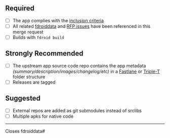 <!--Please make sure your repo is public and your branch is not protected. See https://docs.gitlab.com/ee/user/project/protected_branches.html. We enable fast-forward merges by default. If your branch is protected, we can't rebase it before merge it.-->
## Required
<!--Please ensure that your MR meet following requirements-->
* [ ] The app complies with the [inclusion criteria](https://f-droid.org/docs/Inclusion_Policy)
* [ ] All related [fdroiddata](https://gitlab.com/fdroid/fdroiddata/issues) and [RFP issues](https://gitlab.com/fdroid/rfp/issues) have been referenced in this merge request
* [ ] Builds with `fdroid build`

## Strongly Recommended
<!--We highly encourage you doing these thing.-->
* [ ] The upstream app source code repo contains the app metadata _(summary/description/images/changelog/etc)_ in a [Fastlane](https://gitlab.com/snippets/1895688) or [Triple-T](https://gitlab.com/snippets/1901490) folder structure <!--If you are the author, please do add metadata in your repo; If you are not the author, please at least open an issue upstream for the metadata. With metadata in your repo, you can maintain it directly.-->
* [ ] Releases are tagged <!--Our autoupdate workflow relies on the tag. Without this you have to add every version manually.-->

## Suggested
<!--These suggestions may be difficult to apply on your app. Please have a try.-->
* [ ] External repos are added as git submodules instead of srclibs <!--You can update git submodules without opening an MR in this repo and the submodule is covered by our scanner.-->
* [ ] Multiple apks for native code <!--If your app has native code and the size is large, please consider building multiple apks instead of one universal apk.-->

---------------------

<!--Add the corresponding issue number or remove this if this merge request does not close an issue at fdroiddata.-->
Closes fdroiddata#<issue number>
